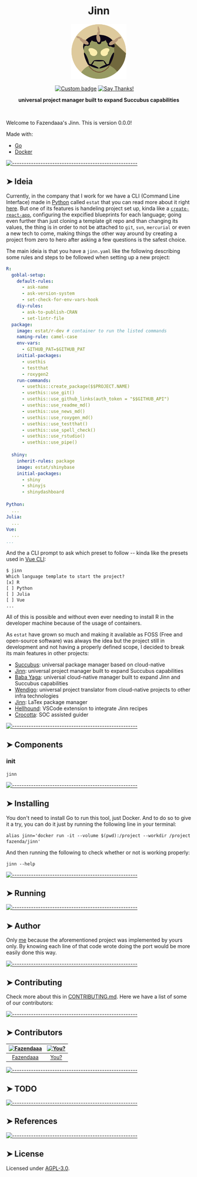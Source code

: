 <!-- ⚠️ This README has been generated from the file(s) "blueprint.md" ⚠️--><h1 align="center">Jinn</h1>

<p align="center">
  <img src="https://raw.githubusercontent.com/Fazendaaa/Jinn/master/assets/img/logo.svg" alt="Logo" width="150" height="150" />
</p>

<p align="center">
		<a href="https://github.com/badges/shields"><img alt="Custom badge" src="https://img.shields.io/badge/custom-badge-f39f37.svg" height="20"/></a>
<a href="https://saythanks.io/to/lucas.carotta%40outlook.com"><img alt="Say Thanks!" src="https://img.shields.io/badge/Say%20Thanks-!-1EAEDB.svg?longCache=true&style=for-the-badge" height="20"/></a>
<a href=""><img alt="" src="" height="20"/></a>
<a href=""><img alt="" src="" height="20"/></a>
<a href=""><img alt="" src="" height="20"/></a>
<a href=""><img alt="" src="" height="20"/></a>
<a href=""><img alt="" src="" height="20"/></a>
<a href=""><img alt="" src="" height="20"/></a>
	</p>


<p align="center">
  <b>universal project manager built to expand Succubus capabilities</b></br>
  <sub><sub>
</p>

<br />


Welcome to Fazendaaa's Jinn. This is version 0.0.0!

Made with:

- [Go](https://golang.org/)
- [Docker](https://www.docker.com/)


[![-----------------------------------------------------](https://raw.githubusercontent.com/andreasbm/readme/master/assets/lines/water.png)](#ideia)

## ➤ Ideia

Currently, in the company that I work for we have a CLI (Command Line Interface) made in [Python](https://www.python.org/) called `estat` that you can read more about it right [here](https://github.com/Fazendaaa/Succubus). But one of its features is handeling project set up, kinda like a [`create-react-app`](https://create-react-app.dev/), configuring the expcified blueprints for each language; going even further than just cloning a template git repo and than changing its values, the thing is in order to not be attached to `git`, `svn`, `mercurial` or even a new tech to come, making things the other way around by creating a project from zero to hero after asking a few questions is the safest choice.

The main ideia is that you have a `jinn.yaml` like the following describing some rules and steps to be followed when setting up a new project:

```yaml
R:
  goblal-setup:
    default-rules:
      - ask-name
      - ask-version-system
      - set-check-for-env-vars-hook
    diy-rules:
      - ask-to-publish-CRAN
      - set-lintr-file
  package:
    image: estat/r-dev # container to run the listed commands
    naming-rule: camel-case
    env-vars:
      - GITHUB_PAT=$GITHUB_PAT
    initial-packages:
      - usethis
      - testthat
      - roxygen2
    run-commands:
      - usethis::create_package($$PROJECT.NAME)
      - usethis::use_git()
      - usethis::use_github_links(auth_token = "$$GITHUB_API")
      - usethis::use_readme_md()
      - usethis::use_news_md()
      - usethis::use_roxygen_md()
      - usethis::use_testthat()
      - usethis::use_spell_check()
      - usethis::use_rstudio()
      - usethis::use_pipe()

  shiny:
    inherit-rules: package
    image: estat/shinybase
    initial-packages:
      - shiny
      - shinyjs
      - shinydashboard

Python:
  ...
Julia:
  ...
Vue:
  ...
...
```

And the a CLI prompt to ask which preset to follow -- kinda like the presets used in [Vue CLI](https://cli.vuejs.org/):

```shell
$ jinn
Which language template to start the project?
[x] R
[ ] Python
[ ] Julia
[ ] Vue
...
```

All of this is possible and without even ever needing to install R in the developer machine because of the usage of containers.

As `estat` have grown so much and making it available as FOSS (Free and open-source software) was always the idea but the project still in development and not having a properly defined scope, I decided to break its main features in other projects:

- [Succubus](https://github.com/Fazendaaa/Succubus): universal package manager based on cloud-native
- [Jinn](https://github.com/Fazendaaa/Jinn): universal project manager built to expand Succubus capabilities
- [Baba Yaga](https://github.com/Fazendaaa/BabaYaga): universal cloud-native manager built to expand Jinn and Succubus capabilities
- [Wendigo](https://github.com/Fazendaaa/Wendigo): universal project translator from cloud-native projects to other infra technologies
- [Jinn](https://github.com/Fazendaaa/Shojo): LaTex package manager
- [Hellhound](github.com/Fazendaaa/Hellhound): VSCode extension to integrate Jinn recipes
- [Crocotta](github.com/Fazendaaa/Crocotta): SOC assisted guider


[![-----------------------------------------------------](https://raw.githubusercontent.com/andreasbm/readme/master/assets/lines/water.png)](#components)

## ➤ Components

### init

```shell
jinn
```


[![-----------------------------------------------------](https://raw.githubusercontent.com/andreasbm/readme/master/assets/lines/water.png)](#installing)

## ➤ Installing

You don't need to install Go to run this tool, just Docker. And to do so to give it a try, you can do it just by running the following line in your terminal:

```shell
alias jinn='docker run -it --volume $(pwd):/project --workdir /project fazenda/jinn'
```

And then running the following to check whether or not is working properly:

```shell
jinn --help
```


[![-----------------------------------------------------](https://raw.githubusercontent.com/andreasbm/readme/master/assets/lines/water.png)](#running)

## ➤ Running


[![-----------------------------------------------------](https://raw.githubusercontent.com/andreasbm/readme/master/assets/lines/water.png)](#author)

## ➤ Author

Only [me](https://github.com/Fazendaaa) because the aforementioned project was implemented by yours only. By knowing each line of that code wrote doing the port would be more easily done this way.


[![-----------------------------------------------------](https://raw.githubusercontent.com/andreasbm/readme/master/assets/lines/water.png)](#contributing)

## ➤ Contributing

Check more about this in [CONTRIBUTING.md](CONTRIBUTING.md). Here we have a list of some of our contributors:


[![-----------------------------------------------------](https://raw.githubusercontent.com/andreasbm/readme/master/assets/lines/water.png)](#contributors)

## ➤ Contributors
	

| [<img alt="Fazendaaa" src="https://avatars2.githubusercontent.com/u/12137236?s=460&u=75ec76d6f0c577de2ebfa4eae77cc4c4ad17ec06&v=4" width="100">](https://twitter.com/the_fznd) | [<img alt="You?" src="https://joeschmoe.io/api/v1/random" width="100">](https://github.com/andreasbm/web-config/blob/master/CONTRIBUTING.md) |
|:--------------------------------------------------:|:--------------------------------------------------:|
| [Fazendaaa](https://twitter.com/the_fznd)        | [You?](https://github.com/andreasbm/web-config/blob/master/CONTRIBUTING.md) |



[![-----------------------------------------------------](https://raw.githubusercontent.com/andreasbm/readme/master/assets/lines/water.png)](#todo)

## ➤ TODO


[![-----------------------------------------------------](https://raw.githubusercontent.com/andreasbm/readme/master/assets/lines/water.png)](#references)

## ➤ References


[![-----------------------------------------------------](https://raw.githubusercontent.com/andreasbm/readme/master/assets/lines/water.png)](#license)

## ➤ License
	
Licensed under [AGPL-3.0](https://opensource.org/licenses/AGPL-3.0).
